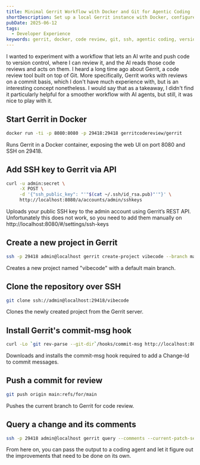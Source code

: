 ```yaml
---
title: Minimal Gerrit Workflow with Docker and Git for Agentic Coding
shortDescription: Set up a local Gerrit instance with Docker, configure SSH access, and push code for review. Could be useful for agentic coding
pubDate: 2025-06-12
tags:
  - Developer Experience
keywords: gerrit, docker, code review, git, ssh, agentic coding, version control, vibe coding
---
```


I wanted to experiment with a workflow that lets an AI write and push code to version control, where I can review it, and the AI reads those code reviews and acts on them.
I heard a long time ago about Gerrit, a code review tool built on top of Git.
More specifically, Gerrit works with reviews on a commit basis, which I don't have much experience with, but is an interesting concept nonetheless.
I would say that as a takeaway, I didn't find it particularly helpful for a smoother workflow with AI agents, but still, it was nice to play with it.

## Start Gerrit in Docker

```bash
docker run -ti -p 8080:8080 -p 29418:29418 gerritcodereview/gerrit
```
Runs Gerrit in a Docker container, exposing the web UI on port 8080 and SSH on 29418.

## Add SSH key to Gerrit via API

```bash
curl -u admin:secret \
     -X POST \
     -d '{"ssh_public_key": "'"$(cat ~/.ssh/id_rsa.pub)"'"}' \
     http://localhost:8080/a/accounts/admin/sshkeys
```
Uploads your public SSH key to the admin account using Gerrit’s REST API.
Unfortunately this does not work, so you need to add them manually on http://localhost:8080/#/settings/ssh-keys

## Create a new project in Gerrit

```bash
ssh -p 29418 admin@localhost gerrit create-project vibecode --branch main
```

Creates a new project named "vibecode" with a default main branch.

## Clone the repository over SSH

```bash
git clone ssh://admin@localhost:29418/vibecode
```

Clones the newly created project from the Gerrit server.

## Install Gerrit's commit-msg hook

```bash
curl -Lo `git rev-parse --git-dir`/hooks/commit-msg http://localhost:8080/tools/hooks/commit-msg && chmod +x `git rev-parse --git-dir`/hooks/commit-msg
```

Downloads and installs the commit-msg hook required to add a Change-Id to commit messages.

## Push a commit for review

```bash
git push origin main:refs/for/main
```
Pushes the current branch to Gerrit for code review.

## Query a change and its comments

```bash
ssh -p 29418 admin@localhost gerrit query --comments --current-patch-set 27eac4ed28b66d45e0ad30e795dda14ba70925d3
```

From here on, you can pass the output to a coding agent and let it figure out the improvements that need to be done on its own.

